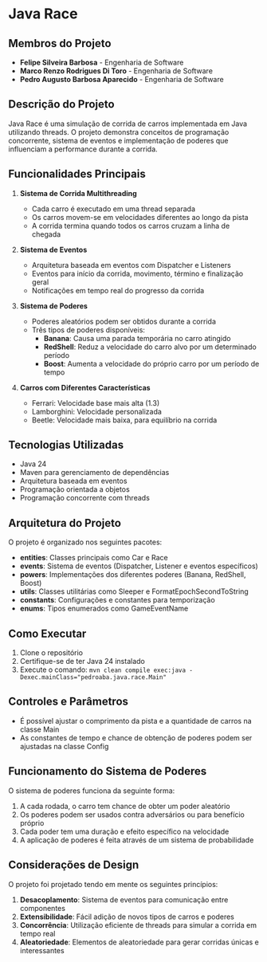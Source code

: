 # Java Race

## Membros do Projeto

- **Felipe Silveira Barbosa** - Engenharia de Software
- **Marco Renzo Rodrigues Di Toro** - Engenharia de Software
- **Pedro Augusto Barbosa Aparecido** - Engenharia de Software

## Descrição do Projeto
Java Race é uma simulação de corrida de carros implementada em Java utilizando threads. O projeto demonstra conceitos de programação concorrente, sistema de eventos e implementação de poderes que influenciam a performance durante a corrida.

## Funcionalidades Principais

1. **Sistema de Corrida Multithreading**
   - Cada carro é executado em uma thread separada
   - Os carros movem-se em velocidades diferentes ao longo da pista
   - A corrida termina quando todos os carros cruzam a linha de chegada

2. **Sistema de Eventos**
   - Arquitetura baseada em eventos com Dispatcher e Listeners
   - Eventos para início da corrida, movimento, término e finalização geral
   - Notificações em tempo real do progresso da corrida

3. **Sistema de Poderes**
   - Poderes aleatórios podem ser obtidos durante a corrida
   - Três tipos de poderes disponíveis:
     - **Banana**: Causa uma parada temporária no carro atingido
     - **RedShell**: Reduz a velocidade do carro alvo por um determinado período
     - **Boost**: Aumenta a velocidade do próprio carro por um período de tempo

4. **Carros com Diferentes Características**
   - Ferrari: Velocidade base mais alta (1.3)
   - Lamborghini: Velocidade personalizada
   - Beetle: Velocidade mais baixa, para equilíbrio na corrida

## Tecnologias Utilizadas

- Java 24
- Maven para gerenciamento de dependências
- Arquitetura baseada em eventos
- Programação orientada a objetos
- Programação concorrente com threads

## Arquitetura do Projeto

O projeto é organizado nos seguintes pacotes:

- **entities**: Classes principais como Car e Race
- **events**: Sistema de eventos (Dispatcher, Listener e eventos específicos)
- **powers**: Implementações dos diferentes poderes (Banana, RedShell, Boost)
- **utils**: Classes utilitárias como Sleeper e FormatEpochSecondToString
- **constants**: Configurações e constantes para temporização
- **enums**: Tipos enumerados como GameEventName

## Como Executar

1. Clone o repositório
2. Certifique-se de ter Java 24 instalado
3. Execute o comando: `mvn clean compile exec:java -Dexec.mainClass="pedroaba.java.race.Main"`

## Controles e Parâmetros

- É possível ajustar o comprimento da pista e a quantidade de carros na classe Main
- As constantes de tempo e chance de obtenção de poderes podem ser ajustadas na classe Config

## Funcionamento do Sistema de Poderes

O sistema de poderes funciona da seguinte forma:
1. A cada rodada, o carro tem chance de obter um poder aleatório
2. Os poderes podem ser usados contra adversários ou para benefício próprio
3. Cada poder tem uma duração e efeito específico na velocidade
4. A aplicação de poderes é feita através de um sistema de probabilidade

## Considerações de Design

O projeto foi projetado tendo em mente os seguintes princípios:

1. **Desacoplamento**: Sistema de eventos para comunicação entre componentes
2. **Extensibilidade**: Fácil adição de novos tipos de carros e poderes
3. **Concorrência**: Utilização eficiente de threads para simular a corrida em tempo real
4. **Aleatoriedade**: Elementos de aleatoriedade para gerar corridas únicas e interessantes 